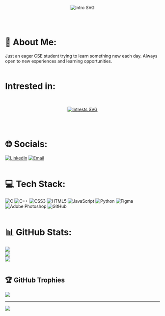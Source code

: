 <p align="center">
  <img src="https://readme-typing-svg.herokuapp.com?font=Montserrat&weight=700&size=30&letterSpacing=large&duration=4000&pause=500&color=F634F7C5&center=true&vCenter=true&width=435&lines=Hi+there+%F0%9F%91%8B;This+side+Manav+Sharma." align="center" alt="Intro SVG" />
</p>
<br><br>
 
# 💫 About Me:
Just an eager CSE student trying to learn something new each day. 
Always open to new experiences and learning opportunities.
<br><br>

# Intrested in:
<br>
<p align="center">
<a href="https://github.com/HattoriMan"><img src="https://readme-typing-svg.herokuapp.com?font=Montserrat&weight=500&size=25&pause=1000&center=true&vCenter=true&width=435&lines=Competitive+Programming;Machine+Learning;Web+Development;App+Development" alt="Intrests SVG"/></a>
</p>
<br><br>

# 🌐 Socials:
<!-- [![Instagram](https://img.shields.io/badge/Instagram-%23E4405F.svg?logo=Instagram&logoColor=white)](https://instagram.com/) -->
[![LinkedIn](https://img.shields.io/badge/LinkedIn-%230077B5.svg?logo=linkedin&logoColor=white)](https://linkedin.com/in/manav-sharma-42aa27324/)
[![Email](https://img.shields.io/badge/Email-D14836?logo=gmail&logoColor=white)](mailto:manavs19102006gmail.com) 
<br><br>

# 💻 Tech Stack:
![C](https://img.shields.io/badge/c-%2300599C.svg?style=plastic&logo=c&logoColor=white) 
![C++](https://img.shields.io/badge/c++-%2300599C.svg?style=plastic&logo=c%2B%2B&logoColor=white) 
![CSS3](https://img.shields.io/badge/css3-%231572B6.svg?style=plastic&logo=css3&logoColor=white) 
![HTML5](https://img.shields.io/badge/html5-%23E34F26.svg?style=plastic&logo=html5&logoColor=white) 
![JavaScript](https://img.shields.io/badge/javascript-%23323330.svg?style=plastic&logo=javascript&logoColor=%23F7DF1E) 
![Python](https://img.shields.io/badge/python-3670A0?style=plastic&logo=python&logoColor=ffdd54) 
![Figma](https://img.shields.io/badge/figma-%23F24E1E.svg?style=plastic&logo=figma&logoColor=white) 
![Adobe Photoshop](https://img.shields.io/badge/adobe%20photoshop-%2331A8FF.svg?style=plastic&logo=adobe%20photoshop&logoColor=white) 
![GitHub](https://img.shields.io/badge/github-%23121011.svg?style=plastic&logo=github&logoColor=white)
<br><br>

# 📊 GitHub Stats:
![](https://github-readme-stats.vercel.app/api?username=HattoriMan&theme=dark&hide_border=false&include_all_commits=false&count_private=false)<br/>
![](https://nirzak-streak-stats.vercel.app/?user=HattoriMan&theme=dark&hide_border=false)<br/>
![](https://github-readme-stats.vercel.app/api/top-langs/?username=HattoriMan&theme=dark&hide_border=false&include_all_commits=false&count_private=false&layout=compact)
<br><br>

## 🏆 GitHub Trophies
![](https://github-profile-trophy.vercel.app/?username=HattoriMan&theme=radical&no-frame=false&no-bg=true&margin-w=4)

---
[![](https://visitcount.itsvg.in/api?id=HattoriMan&icon=0&color=0)](https://visitcount.itsvg.in)
